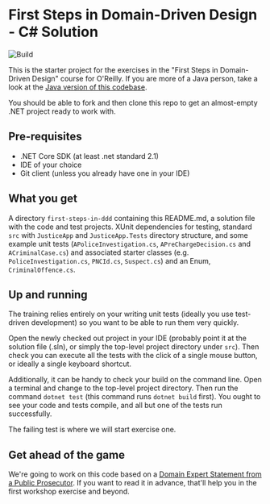 # First Steps in Domain-Driven Design - C# Solution
![Build](https://github.com/First-Steps-in-DDD-Community/first-steps-in-ddd-solutions-dotnet/workflows/Build/badge.svg)

This is the starter project for the exercises in the "First Steps in Domain-Driven Design" course for O'Reilly.  If you are more of a Java person, take a look at the [Java version of this codebase](https://github.com/First-Steps-in-DDD-Community/first-steps-in-ddd-solutions/blob/main/README.md).

You should be able to fork and then clone this repo to get an almost-empty .NET project ready to work with.

## Pre-requisites
* .NET Core SDK (at least .net standard 2.1)
* IDE of your choice
* Git client (unless you already have one in your IDE)

## What you get
A directory `first-steps-in-ddd` containing this README.md, a solution file with the code and test projects.
XUnit dependencies for testing, standard `src` with `JusticeApp` and `JusticeApp.Tests` directory structure, and some example unit tests
(`APoliceInvestigation.cs`, `APreChargeDecision.cs` and `ACriminalCase.cs`) and associated starter
classes (e.g. `PoliceInvestigation.cs`, `PNCId.cs`, `Suspect.cs`) and an Enum, `CriminalOffence.cs`.

## Up and running
The training relies entirely on your writing unit tests (ideally you use test-driven development)
so you want to be able to run them very quickly.

Open the newly checked out project in your IDE (probably point it at the solution file (.sln), or simply the
top-level project directory under `src`). Then check you can execute all the tests with the click of a single mouse
button, or ideally a single keyboard shortcut.

Additionally, it can be handy to check your build on the command line. Open a terminal and change to the
top-level project directory. Then run the command `dotnet test` (this command runs `dotnet build` first).
You ought to see your code and tests compile, and all but one of the tests run successfully.

The failing test is where we will start exercise one.

## Get ahead of the game
We're going to work on this code based on a [Domain Expert Statement from a Public Prosecutor](https://docs.google.com/document/d/1HpRJj1lk_M80Xvwzs5F-lZ1oACkVNeWRMG0s7BQxZzk/edit?usp=sharing).  If you want to read it in advance, that'll help you in the first workshop exercise and beyond.
